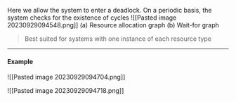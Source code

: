 Here we allow the system to enter a deadlock.
On a periodic basis, the system checks for the existence of cycles
![[Pasted image 20230929094548.png]]
(a) Resource allocation graph
(b) Wait-for graph

>Best suited for systems with one instance of each resource type

***
#### Example
![[Pasted image 20230929094704.png]]

![[Pasted image 20230929094718.png]]
